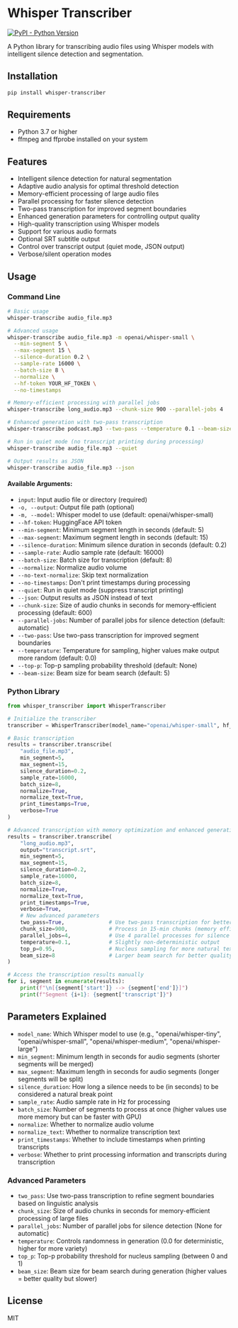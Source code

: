 # Whisper Transcriber

[![PyPI - Python Version](https://img.shields.io/pypi/pyversions/whisper-transcriber?logo=python&logoColor=white)](https://pypi.org/project/whisper-transcriber/)

A Python library for transcribing audio files using Whisper models with intelligent silence detection and segmentation.

## Installation

```bash
pip install whisper-transcriber
```

## Requirements

- Python 3.7 or higher
- ffmpeg and ffprobe installed on your system

## Features

- Intelligent silence detection for natural segmentation
- Adaptive audio analysis for optimal threshold detection
- Memory-efficient processing of large audio files
- Parallel processing for faster silence detection
- Two-pass transcription for improved segment boundaries
- Enhanced generation parameters for controlling output quality
- High-quality transcription using Whisper models
- Support for various audio formats
- Optional SRT subtitle output
- Control over transcript output (quiet mode, JSON output)
- Verbose/silent operation modes

## Usage

### Command Line

```bash
# Basic usage
whisper-transcribe audio_file.mp3

# Advanced usage
whisper-transcribe audio_file.mp3 -m openai/whisper-small \
  --min-segment 5 \
  --max-segment 15 \
  --silence-duration 0.2 \
  --sample-rate 16000 \
  --batch-size 8 \
  --normalize \
  --hf-token YOUR_HF_TOKEN \
  --no-timestamps

# Memory-efficient processing with parallel jobs
whisper-transcribe long_audio.mp3 --chunk-size 900 --parallel-jobs 4

# Enhanced generation with two-pass transcription
whisper-transcribe podcast.mp3 --two-pass --temperature 0.1 --beam-size 8

# Run in quiet mode (no transcript printing during processing)
whisper-transcribe audio_file.mp3 --quiet

# Output results as JSON
whisper-transcribe audio_file.mp3 --json
```

#### Available Arguments:

- `input`: Input audio file or directory (required)
- `-o, --output`: Output file path (optional)
- `-m, --model`: Whisper model to use (default: openai/whisper-small)
- `--hf-token`: HuggingFace API token
- `--min-segment`: Minimum segment length in seconds (default: 5)
- `--max-segment`: Maximum segment length in seconds (default: 15)
- `--silence-duration`: Minimum silence duration in seconds (default: 0.2)
- `--sample-rate`: Audio sample rate (default: 16000)
- `--batch-size`: Batch size for transcription (default: 8)
- `--normalize`: Normalize audio volume
- `--no-text-normalize`: Skip text normalization
- `--no-timestamps`: Don't print timestamps during processing
- `--quiet`: Run in quiet mode (suppress transcript printing)
- `--json`: Output results as JSON instead of text
- `--chunk-size`: Size of audio chunks in seconds for memory-efficient processing (default: 600)
- `--parallel-jobs`: Number of parallel jobs for silence detection (default: automatic)
- `--two-pass`: Use two-pass transcription for improved segment boundaries
- `--temperature`: Temperature for sampling, higher values make output more random (default: 0.0)
- `--top-p`: Top-p sampling probability threshold (default: None)
- `--beam-size`: Beam size for beam search (default: 5)

### Python Library

```python
from whisper_transcriber import WhisperTranscriber

# Initialize the transcriber
transcriber = WhisperTranscriber(model_name="openai/whisper-small", hf_token="YOUR_HF_TOKEN")

# Basic transcription
results = transcriber.transcribe(
    "audio_file.mp3",
    min_segment=5,
    max_segment=15,
    silence_duration=0.2,
    sample_rate=16000,
    batch_size=8,
    normalize=True,
    normalize_text=True,
    print_timestamps=True,
    verbose=True
)

# Advanced transcription with memory optimization and enhanced generation
results = transcriber.transcribe(
    "long_audio.mp3",
    output="transcript.srt",
    min_segment=5,
    max_segment=15,
    silence_duration=0.2,
    sample_rate=16000,
    batch_size=8,
    normalize=True,
    normalize_text=True,
    print_timestamps=True,
    verbose=True,
    # New advanced parameters
    two_pass=True,              # Use two-pass transcription for better segments
    chunk_size=900,             # Process in 15-min chunks (memory efficient)
    parallel_jobs=4,            # Use 4 parallel processes for silence detection
    temperature=0.1,            # Slightly non-deterministic output
    top_p=0.95,                 # Nucleus sampling for more natural text
    beam_size=8                 # Larger beam search for better quality
)

# Access the transcription results manually
for i, segment in enumerate(results):
    print(f"\n[{segment['start']} --> {segment['end']}]")
    print(f"Segment {i+1}: {segment['transcript']}")
```

## Parameters Explained

- `model_name`: Which Whisper model to use (e.g., "openai/whisper-tiny", "openai/whisper-small", "openai/whisper-medium", "openai/whisper-large")
- `min_segment`: Minimum length in seconds for audio segments (shorter segments will be merged)
- `max_segment`: Maximum length in seconds for audio segments (longer segments will be split)
- `silence_duration`: How long a silence needs to be (in seconds) to be considered a natural break point
- `sample_rate`: Audio sample rate in Hz for processing
- `batch_size`: Number of segments to process at once (higher values use more memory but can be faster with GPU)
- `normalize`: Whether to normalize audio volume
- `normalize_text`: Whether to normalize transcription text
- `print_timestamps`: Whether to include timestamps when printing transcripts
- `verbose`: Whether to print processing information and transcripts during transcription

### Advanced Parameters

- `two_pass`: Use two-pass transcription to refine segment boundaries based on linguistic analysis
- `chunk_size`: Size of audio chunks in seconds for memory-efficient processing of large files
- `parallel_jobs`: Number of parallel jobs for silence detection (None for automatic)
- `temperature`: Controls randomness in generation (0.0 for deterministic, higher for more variety)
- `top_p`: Top-p probability threshold for nucleus sampling (between 0 and 1)
- `beam_size`: Beam size for beam search during generation (higher values = better quality but slower)

## License

MIT

